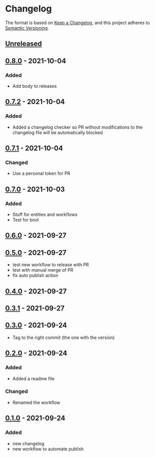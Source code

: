 # Changelog

The format is based on [Keep a Changelog](https://keepachangelog.com/en/1.0.0/),
and this project adheres to [Semantic Versioning](https://semver.org/spec/v2.0.0.html).

## [Unreleased]

## [0.8.0] - 2021-10-04

### Added

- Add body to releases

## [0.7.2] - 2021-10-04

### Added

- Added a changelog checker so PR without modifications to the changelog file will be automatically blocked

## [0.7.1] - 2021-10-04

### Changed

- Use a personal token for PR

## [0.7.0] - 2021-10-03

### Added

- Stuff for entities and workflows
- Test for bool

## [0.6.0] - 2021-09-27

## [0.5.0] - 2021-09-27

- test new workflow to release with PR
- test with manual merge of PR
- fix auto publish action

## [0.4.0] - 2021-09-27

## [0.3.1] - 2021-09-27

## [0.3.0] - 2021-09-24

- Tag to the right commit (the one with the version)

## [0.2.0] - 2021-09-24

### Added

- Added a readme file

### Changed

- Renamed the workflow

## [0.1.0] - 2021-09-24

### Added

- new changelog
- new workflow to automate publish

[Unreleased]: https://github.com/pfeyssaguet/testrepo/compare/0.8.0...HEAD
[0.8.0]: https://github.com/pfeyssaguet/testrepo/compare/0.7.2...0.8.0
[0.7.2]: https://github.com/pfeyssaguet/testrepo/compare/0.7.1...0.7.2
[0.7.1]: https://github.com/pfeyssaguet/testrepo/compare/0.7.0...0.7.1
[0.7.0]: https://github.com/pfeyssaguet/testrepo/compare/0.6.0...0.7.0
[0.6.0]: https://github.com/pfeyssaguet/testrepo/compare/0.5.0...0.6.0
[0.5.0]: https://github.com/pfeyssaguet/testrepo/compare/0.4.0...0.5.0
[0.4.0]: https://github.com/pfeyssaguet/testrepo/compare/0.3.1...0.4.0
[0.3.1]: https://github.com/pfeyssaguet/testrepo/compare/0.3.0...0.3.1
[0.3.0]: https://github.com/pfeyssaguet/testrepo/compare/0.2.0...0.3.0
[0.2.0]: https://github.com/pfeyssaguet/testrepo/compare/0.1.0...0.2.0
[0.1.0]: https://github.com/pfeyssaguet/testrepo/compare/c8f21c828688b3334b60d91567a8edc336b610bb...0.1.0

